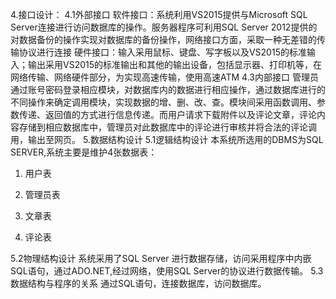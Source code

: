 4.接口设计：
4.1外部接口
软件接口：系统利用VS2015提供与Microsoft SQL Server连接进行访问数据库的操作。服务器程序可利用SQL Server 2012提供的对数据备份的操作实现对数据库的备份操作，网络接口方面，采取一种无差错的传输协议进行连接
硬件接口：输入采用鼠标、键盘、写字板以及VS2015的标准输入；输出采用VS2015的标准输出和其他的输出设备，包括显示器、打印机等，在网络传输、网络硬件部分，为实现高速传输，使用高速ATM
4.3内部接口
管理员通过账号密码登录相应模块，对数据库内的数据进行相应操作，通过数据库进行的不同操作来确定调用模块，实现数据的增、删、改、查。模块间采用函数调用、参数传递、返回值的方式进行信息传递。而用户请求下载附件以及评论文章，评论内容存储到相应数据库中，管理员对此数据库中的评论进行审核并将合法的评论调用，输出至网页。
5.数据结构设计
5.1逻辑结构设计
本系统所选用的DBMS为SQL SERVER,系统主要是维护4张数据表：
1. 用户表
 
2. 管理员表
 
3. 文章表
 
4. 评论表
 
 
5.2物理结构设计
系统采用了SQL Server 进行数据存储，访问采用程序中内嵌SQL语句，通过ADO.NET,经过网络，使用SQL Server的协议进行数据传输。
5.3数据结构与程序的关系
通过SQL语句，连接数据库，访问数据库。


